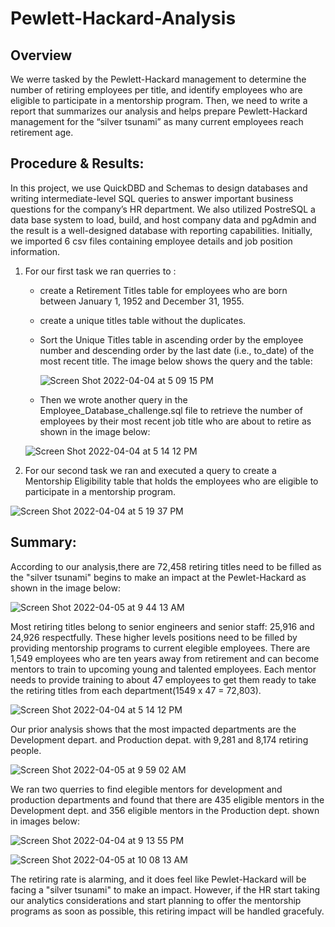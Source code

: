 # Pewlett-Hackard-Analysis

## Overview 
We werre tasked by the Pewlett-Hackard management to determine the number of retiring employees per title, and identify employees who are eligible to participate in a mentorship program. Then, we need to write a report that summarizes our analysis and helps prepare Pewlett-Hackard management for the “silver tsunami” as many current employees reach retirement age. 



## Procedure & Results: 
In this project, we use QuickDBD and Schemas to design databases and writing intermediate-level SQL queries to answer important business questions for the company’s HR department. We also utilized PostreSQL a data base system to load, build, and host company data and pgAdmin and the result is a well-designed database with reporting capabilities. Initially, we imported 6 csv files containing employee details and job position information.

1.  For our first task we ran querries to :
 
    * create a Retirement Titles table for employees who are born between January 1, 1952 and December 31, 1955.
    * create a unique titles table without the duplicates.
    * Sort the Unique Titles table in ascending order by the employee number and descending order by the last date (i.e., to_date) of        the most recent title.
    The image below shows the query and the table:
    
       ![Screen Shot 2022-04-04 at 5 09 15 PM](https://user-images.githubusercontent.com/98566486/161653921-c906bb7b-031f-4558-93f3-c7b9d8024f7f.png)


    
    * Then we wrote another query in the Employee_Database_challenge.sql file to retrieve the number of employees by their most recent       job title who are about to retire as shown in the image below:
    
    ![Screen Shot 2022-04-04 at 5 14 12 PM](https://user-images.githubusercontent.com/98566486/161633261-59cfeec4-480c-4b36-9be1-258bec1c003b.png)
    
 2. For our second task we ran and executed a query to create a Mentorship Eligibility table that holds the employees who are eligible to participate in a mentorship program.

![Screen Shot 2022-04-04 at 5 19 37 PM](https://user-images.githubusercontent.com/98566486/161634024-aa308bab-e07a-4942-98d5-1f8ae34cf4e2.png)

## Summary: 

According to our analysis,there are 72,458 retiring titles need to be filled as the "silver tsunami" begins to make an impact at the Pewlet-Hackard as shown in the image below:

![Screen Shot 2022-04-05 at 9 44 13 AM](https://user-images.githubusercontent.com/98566486/161767701-bdefb91e-3b35-4cef-9cbd-617c0091afee.png)

Most retiring titles belong to senior engineers and senior staff: 25,916 and 24,926 respectfully.  These higher levels positions need to be filled by providing mentorship programs to current elegible employees.  There are 1,549 employees who are ten years away from retirement and can become mentors to train to upcoming young and talented employees.  Each mentor needs to provide training to about 47 employees to get them ready to take the retiring titles from each department(1549 x 47 = 72,803).  

![Screen Shot 2022-04-04 at 5 14 12 PM](https://user-images.githubusercontent.com/98566486/161769957-6c81d827-2def-4dc8-b233-1034d778d3d5.png)

Our prior analysis shows that the most impacted departments are the Development depart. and Production depat. with 9,281 and 8,174 retiring people.

![Screen Shot 2022-04-05 at 9 59 02 AM](https://user-images.githubusercontent.com/98566486/161770819-d310c758-261b-401a-8113-4489c40d8d19.png)

We ran two querries to find elegible mentors for development and production departments and found that there are 435 eligible mentors in the Development dept. and 356 eligible mentors in the Production dept. shown in images below:


![Screen Shot 2022-04-04 at 9 13 55 PM](https://user-images.githubusercontent.com/98566486/161771258-581c4607-70b7-45d0-863c-90cf932b0e25.png)



![Screen Shot 2022-04-05 at 10 08 13 AM](https://user-images.githubusercontent.com/98566486/161772776-1bb395a5-bbc8-41a4-b31a-c2c9aaf65830.png)

The retiring rate is alarming, and it does feel like Pewlet-Hackard will be facing a "silver tsunami"  to make an impact. However, if the HR start taking our analytics considerations and start planning to offer the mentorship programs as soon as possible, this retiring impact will be handled gracefuly.  

 

